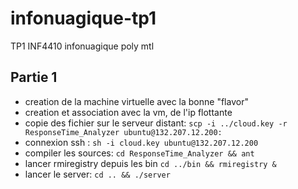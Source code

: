 # infonuagique-tp1
TP1 INF4410 infonuagique poly mtl


## Partie 1

- creation de la machine virtuelle avec la bonne "flavor"
- creation et association avec la vm, de l'ip flottante
- copie des fichier sur le serveur distant: 
`scp -i ../cloud.key -r ResponseTime_Analyzer ubuntu@132.207.12.200:` 
- connexion ssh : `sh -i cloud.key ubuntu@132.207.12.200`
- compiler les sources: `cd ResponseTime_Analyzer && ant`
- lancer rmiregistry depuis les bin `cd ../bin && rmiregistry &`
- lancer le server: `cd .. && ./server`





